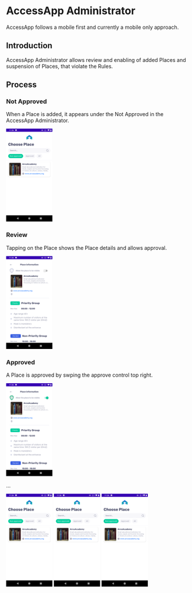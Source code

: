 # AccessApp Administrator

AccessApp follows a mobile first and currently a mobile only approach.

## Introduction

AccessApp Administrator allows review and enabling of added Places and suspension of Places, that violate the Rules.

## Process

### Not Approved

When a Place is added, it appears under the Not Approved in the AccessApp Administrator.

<img src="images/administrator/1_AccessApp_Administrator_Place_Is_In_Not-Approved.png" width="25%" />

### Review

Tapping on the Place shows the Place details and allows approval.

<img src="images/administrator/2_AccessApp_Administrator_Review.png" width="25%" />

### Approved

A Place is approved by swping the approve control top right.

<img src="images/administrator/3_AccessApp_Administrator_Approved.png" width="25%" />

...

<img src="https://github.com/AccessApp/documentation/blob/master/images/administrator/1_AccessApp_Administrator_Place_Is_In_Not-Approved.png" width="25%" />
<img src="https://github.com/AccessApp/documentation/blob/master/images/administrator/1_AccessApp_Administrator_Place_Is_In_Not-Approved.png" width="25%" />
<img src="https://github.com/AccessApp/documentation/blob/master/images/administrator/1_AccessApp_Administrator_Place_Is_In_Not-Approved.png" width="25%" />
